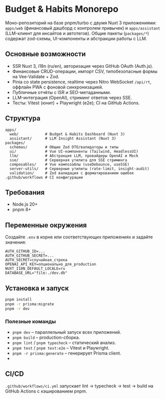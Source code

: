 # Budget & Habits Monorepo

Моно-репозиторий на базе pnpm/turbo с двумя Nuxt 3 приложениями: `apps/web` (финансовый дашборд с контролем привычек) и `apps/assistant` (LLM-клиент для инсайтов и автотегов). Общие пакеты (`packages/*`) содержат zod-схемы, UI-компоненты и абстракции работы с LLM.

## Основные возможности

- SSR Nuxt 3, i18n (ru/en), авторизация через GitHub OAuth (Auth.js).
- Финансовые CRUD-операции, импорт CSV, типобезопасные формы на Vee-Validate + Zod.
- Pinia со state persistence, realtime через Nitro WebSocket `/api/rt`, оффлайн PWA с фоновой синхронизацией.
- Публичные отчёты с ISR и SEO-метаданными.
- LLM-интеграция (OpenAI), стриминг ответов через SSE.
- Тесты: Vitest (юнит) + Playwright (e2e); CI на GitHub Actions.

## Структура

```
apps/
  web/            # Budget & Habits Dashboard (Nuxt 3)
  assistant/      # LLM Insight Assistant (Nuxt 3)
packages/
  schemas/        # Общие Zod DTO/валидаторы и типы
  ui/             # Vue UI-компоненты (Tailwind, HeadlessUI)
  llm/            # Абстракция LLM, провайдеры OpenAI и Mock
  sse/            # Серверная утилита для SSE стриминга
  composables/    # Vue композаблы (useDebounce, useSSE)
  server-utils/   # Серверные утилиты (rate-limit, insight-audit)
  validation/     # Zod валидация с форматированием ошибок
.github/workflows # CI конфигурации
```

## Требования

- Node.js 20+
- pnpm 8+

## Переменные окружения

Создайте `.env` в корне или соответствующих приложениях и задайте значения:

```
AUTH_GITHUB_ID=...
AUTH_GITHUB_SECRET=...
AUTH_SECRET=случайная_строка
OPENAI_API_KEY=опционально_для_production
NUXT_I18N_DEFAULT_LOCALE=ru
DATABASE_URL="file:./dev.db"
```

## Установка и запуск

```bash
pnpm install
pnpm -r prisma:migrate
pnpm -r dev
```

### Полезные команды

- `pnpm dev` – параллельный запуск всех приложений.
- `pnpm build` – production-сборка.
- `pnpm lint` / `pnpm typecheck` – статический анализ.
- `pnpm test` / `pnpm test:e2e` – Vitest и Playwright.
- `pnpm -r prisma:generate` – генерирует Prisma client.
- 
## CI/CD

`.github/workflows/ci.yml` запускает lint → typecheck → test → build на GitHub Actions с кэшированием pnpm.
